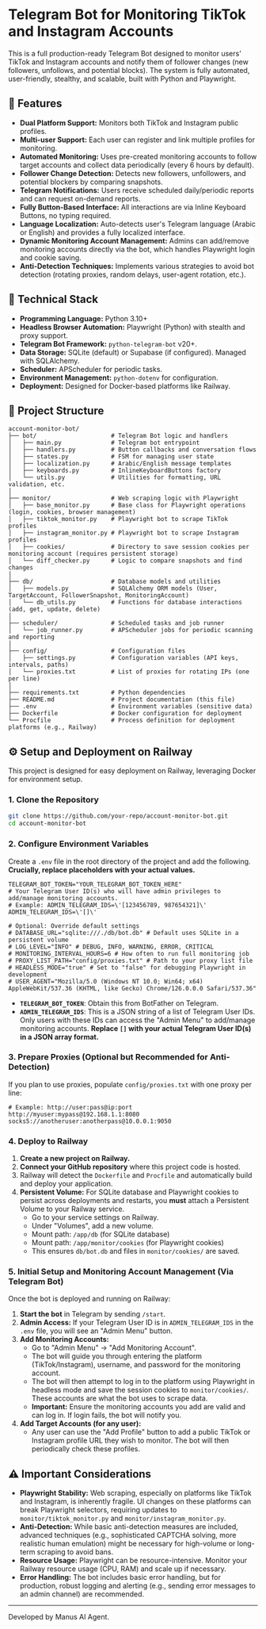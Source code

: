 # Telegram Bot for Monitoring TikTok and Instagram Accounts

This is a full production-ready Telegram Bot designed to monitor users’ TikTok and Instagram accounts and notify them of follower changes (new followers, unfollows, and potential blocks). The system is fully automated, user-friendly, stealthy, and scalable, built with Python and Playwright.

## 🚀 Features

- **Dual Platform Support:** Monitors both TikTok and Instagram public profiles.
- **Multi-user Support:** Each user can register and link multiple profiles for monitoring.
- **Automated Monitoring:** Uses pre-created monitoring accounts to follow target accounts and collect data periodically (every 6 hours by default).
- **Follower Change Detection:** Detects new followers, unfollowers, and potential blockers by comparing snapshots.
- **Telegram Notifications:** Users receive scheduled daily/periodic reports and can request on-demand reports.
- **Fully Button-Based Interface:** All interactions are via Inline Keyboard Buttons, no typing required.
- **Language Localization:** Auto-detects user's Telegram language (Arabic or English) and provides a fully localized interface.
- **Dynamic Monitoring Account Management:** Admins can add/remove monitoring accounts directly via the bot, which handles Playwright login and cookie saving.
- **Anti-Detection Techniques:** Implements various strategies to avoid bot detection (rotating proxies, random delays, user-agent rotation, etc.).

## 🔧 Technical Stack

- **Programming Language:** Python 3.10+
- **Headless Browser Automation:** Playwright (Python) with stealth and proxy support.
- **Telegram Bot Framework:** `python-telegram-bot` v20+.
- **Data Storage:** SQLite (default) or Supabase (if configured). Managed with SQLAlchemy.
- **Scheduler:** APScheduler for periodic tasks.
- **Environment Management:** `python-dotenv` for configuration.
- **Deployment:** Designed for Docker-based platforms like Railway.

## 📂 Project Structure

```
account-monitor-bot/
├── bot/                     # Telegram Bot logic and handlers
│   ├── main.py              # Telegram bot entrypoint
│   ├── handlers.py          # Button callbacks and conversation flows
│   ├── states.py            # FSM for managing user state
│   ├── localization.py      # Arabic/English message templates
│   ├── keyboards.py         # InlineKeyboardButtons factory
│   └── utils.py             # Utilities for formatting, URL validation, etc.
│
├── monitor/                 # Web scraping logic with Playwright
│   ├── base_monitor.py      # Base class for Playwright operations (login, cookies, browser management)
│   ├── tiktok_monitor.py    # Playwright bot to scrape TikTok profiles
│   ├── instagram_monitor.py # Playwright bot to scrape Instagram profiles
│   ├── cookies/             # Directory to save session cookies per monitoring account (requires persistent storage)
│   └── diff_checker.py      # Logic to compare snapshots and find changes
│
├── db/                      # Database models and utilities
│   ├── models.py            # SQLAlchemy ORM models (User, TargetAccount, FollowerSnapshot, MonitoringAccount)
│   └── db_utils.py          # Functions for database interactions (add, get, update, delete)
│
├── scheduler/               # Scheduled tasks and job runner
│   └── job_runner.py        # APScheduler jobs for periodic scanning and reporting
│
├── config/                  # Configuration files
│   ├── settings.py          # Configuration variables (API keys, intervals, paths)
│   └── proxies.txt          # List of proxies for rotating IPs (one per line)
│
├── requirements.txt         # Python dependencies
├── README.md                # Project documentation (this file)
├── .env                     # Environment variables (sensitive data)
├── Dockerfile               # Docker configuration for deployment
└── Procfile                 # Process definition for deployment platforms (e.g., Railway)
```

## ⚙️ Setup and Deployment on Railway

This project is designed for easy deployment on Railway, leveraging Docker for environment setup.

### 1. Clone the Repository

```bash
git clone https://github.com/your-repo/account-monitor-bot.git
cd account-monitor-bot
```

### 2. Configure Environment Variables

Create a `.env` file in the root directory of the project and add the following. **Crucially, replace placeholders with your actual values.**

```env
TELEGRAM_BOT_TOKEN="YOUR_TELEGRAM_BOT_TOKEN_HERE"
# Your Telegram User ID(s) who will have admin privileges to add/manage monitoring accounts.
# Example: ADMIN_TELEGRAM_IDS=\'[123456789, 987654321]\'
ADMIN_TELEGRAM_IDS=\'[]\'

# Optional: Override default settings
# DATABASE_URL="sqlite:///./db/bot.db" # Default uses SQLite in a persistent volume
# LOG_LEVEL="INFO" # DEBUG, INFO, WARNING, ERROR, CRITICAL
# MONITORING_INTERVAL_HOURS=6 # How often to run full monitoring job
# PROXY_LIST_PATH="config/proxies.txt" # Path to your proxy list file
# HEADLESS_MODE="true" # Set to "false" for debugging Playwright in development
# USER_AGENT="Mozilla/5.0 (Windows NT 10.0; Win64; x64) AppleWebKit/537.36 (KHTML, like Gecko) Chrome/126.0.0.0 Safari/537.36"
```
- **`TELEGRAM_BOT_TOKEN`**: Obtain this from BotFather on Telegram.
- **`ADMIN_TELEGRAM_IDS`**: This is a JSON string of a list of Telegram User IDs. Only users with these IDs can access the "Admin Menu" to add/manage monitoring accounts. **Replace `[]` with your actual Telegram User ID(s) in a JSON array format.**

### 3. Prepare Proxies (Optional but Recommended for Anti-Detection)

If you plan to use proxies, populate `config/proxies.txt` with one proxy per line:

```
# Example: http://user:pass@ip:port
http://myuser:mypass@192.168.1.1:8080
socks5://anotheruser:anotherpass@10.0.0.1:9050
```

### 4. Deploy to Railway

1.  **Create a new project on Railway.**
2.  **Connect your GitHub repository** where this project code is hosted.
3.  Railway will detect the `Dockerfile` and `Procfile` and automatically build and deploy your application.
4.  **Persistent Volume:** For SQLite database and Playwright cookies to persist across deployments and restarts, you **must** attach a Persistent Volume to your Railway service.
    *   Go to your service settings on Railway.
    *   Under "Volumes", add a new volume.
    *   Mount path: `/app/db` (for SQLite database)
    *   Mount path: `/app/monitor/cookies` (for Playwright cookies)
    *   This ensures `db/bot.db` and files in `monitor/cookies/` are saved.

### 5. Initial Setup and Monitoring Account Management (Via Telegram Bot)

Once the bot is deployed and running on Railway:

1.  **Start the bot** in Telegram by sending `/start`.
2.  **Admin Access:** If your Telegram User ID is in `ADMIN_TELEGRAM_IDS` in the `.env` file, you will see an "Admin Menu" button.
3.  **Add Monitoring Accounts:**
    *   Go to "Admin Menu" -> "Add Monitoring Account".
    *   The bot will guide you through entering the platform (TikTok/Instagram), username, and password for the monitoring account.
    *   The bot will then attempt to log in to the platform using Playwright in headless mode and save the session cookies to `monitor/cookies/`. These accounts are what the bot uses to scrape data.
    *   **Important:** Ensure the monitoring accounts you add are valid and can log in. If login fails, the bot will notify you.
4.  **Add Target Accounts (for any user):**
    *   Any user can use the "Add Profile" button to add a public TikTok or Instagram profile URL they wish to monitor. The bot will then periodically check these profiles.

## ⚠️ Important Considerations

-   **Playwright Stability:** Web scraping, especially on platforms like TikTok and Instagram, is inherently fragile. UI changes on these platforms can break Playwright selectors, requiring updates to `monitor/tiktok_monitor.py` and `monitor/instagram_monitor.py`.
-   **Anti-Detection:** While basic anti-detection measures are included, advanced techniques (e.g., sophisticated CAPTCHA solving, more realistic human emulation) might be necessary for high-volume or long-term scraping to avoid bans.
-   **Resource Usage:** Playwright can be resource-intensive. Monitor your Railway resource usage (CPU, RAM) and scale up if necessary.
-   **Error Handling:** The bot includes basic error handling, but for production, robust logging and alerting (e.g., sending error messages to an admin channel) are recommended.

---
Developed by Manus AI Agent.


